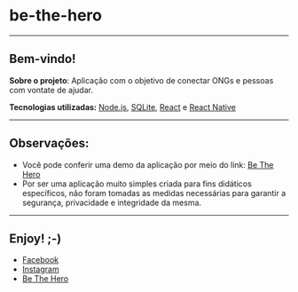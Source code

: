 # be-the-hero
----

## Bem-vindo!
**Sobre o projeto**: Aplicação com o objetivo de conectar ONGs e pessoas com vontate de ajudar. 

**Tecnologias utilizadas:** [Node.js](https://nodejs.org/en/), [SQLite](https://www.sqlite.org/index.html), [React](https://reactjs.org/) e [React Native](https://reactnative.dev/)

----

## Observações:
* Você pode conferir uma demo da aplicação por meio do link: [Be The Hero](https://beaheroapp.netlify.com)
* Por ser uma aplicação muito simples criada para fins didáticos específicos, não foram tomadas as medidas necessárias para garantir a segurança, privacidade e integridade da mesma. 

----

## Enjoy! ;-)

- [Facebook](https://pt-br.facebook.com/fabricio.wolff)
- [Instagram](https://www.instagram.com/wolff_vegas/)
- [Be The Hero](https://beaheroapp.netlify.com)
